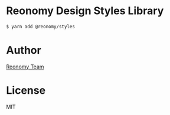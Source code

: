 # Reonomy Design Styles Library
<!--
[![GitHub license](https://img.shields.io/badge/license-MIT-blue.svg?style=flat-square)](https://github.com/reonomy/reactive-hooks/blob/master/LICENSE)
[![npm version](https://img.shields.io/npm/v/@reonomy/reactive-hooks.svg?style=flat-square)](https://www.npmjs.com/package/@reonomy/reactive-hooks)
-->

```bash
$ yarn add @reonomy/styles
```
<!--

## References

1. [The Road to React: Building the Reactive Hooks Library](https://www.reonomy.com/blog/post/reactive-hooks)

2. [Hitchhiker’s guide to Reactive Hooks](https://itnext.io/hitchhikers-guide-to-reactive-hooks-92c1a708ccfe)

3. [Dependency Injection in React](https://itnext.io/dependency-injection-in-react-6fcdbd2005e6)

4. [Ajax in the Fog or HTTP in React](https://itnext.io/ajax-in-the-fog-or-http-in-react-b04c716e97e5)



## useRxState
Returns a current value and a function to update it.

```typescript
[foo, setFoo] = useRxState(foo$);
```

Example:
```typescript
import React from 'react';
import { useRxState } from '@reonomy/reactive-hooks';
import { Observable } from 'rxjs';

interface IFoo {
  foo$: Observable<string>;
}

function Foo({ foo$ }: IFoo) {
  const [foo, setFoo] = useRxState(foo$);
  return (
    <button onClick={() => setFoo('bar')}>
        {foo}
    </button>
  );
}
```

During the initial render, the returned state `foo` is the same as the current value passed as the first argument `foo$`.
The button click handler will update `foo$` and set this state to `bar`.
 -->


# Author
[Reonomy Team](https://github.com/reonomy)

# License
MIT